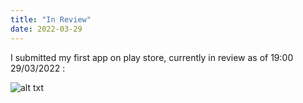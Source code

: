 ```yaml
---
title: "In Review"
date: 2022-03-29
---
```

I submitted my first app on play store, currently in review as of 19:00 29/03/2022 :


![alt txt](https://raw.githubusercontent.com/DNF78/github-pages-with-jekyll/main/assets/InReview.JPG "InReview")
